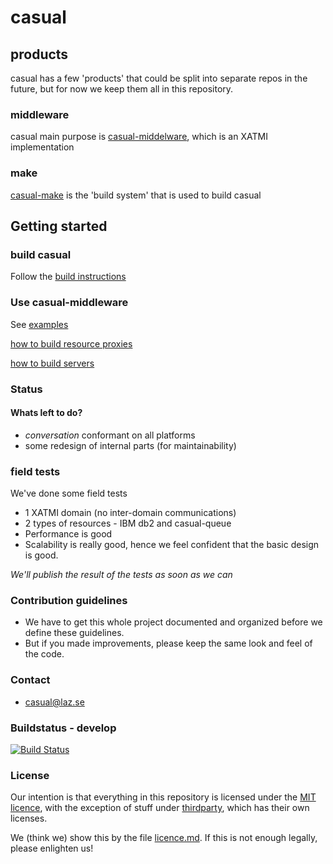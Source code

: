 # casual

## products

casual has a few 'products' that could be split into separate repos in the future, but for now
we keep them all in this repository.

### middleware
casual main purpose is [casual-middelware](middleware/readme.md), which is an XATMI implementation

### make
[casual-make](make/readme.md) is the 'build system' that is used to build casual

## Getting started

### build casual

Follow the [build instructions](build.md)

### Use casual-middleware

See [examples](middleware/example/domain/readme.md)

[how to build resource proxies](middleware/tools/documentation/build/resource/proxy.md)

[how to build servers](middleware/tools/documentation/build/server.development.md)


### Status

#### Whats left to do?
* _conversation_ conformant on all platforms
* some redesign of internal parts (for maintainability)


### field tests

We've done some field tests

* 1 XATMI domain (no inter-domain communications)
* 2 types of resources - IBM db2 and casual-queue
* Performance is good
* Scalability is really good, hence we feel confident that the basic design is good.

*We'll publish the result of the tests as soon as we can*

### Contribution guidelines ###

* We have to get this whole project documented and organized before we define these guidelines.
* But if you made improvements, please keep the same look and feel of the code.

### Contact ###

* casual@laz.se

### Buildstatus - develop ###

[![Build Status](http://casual.laz.se/jenkins/buildStatus/icon?job=casual/casual/develop)](http://casual.laz.se/jenkins/job/casual/job/casual/job/develop/)

### License
Our intention is that everything in this repository is licensed under the [MIT licence](https://opensource.org/licenses/MIT),
with the exception of stuff under [thirdparty](thirdparty/readme.md), which has their own licenses.

We (think we) show this by the file [licence.md](license.md). If this is not enough legally, please enlighten us!

